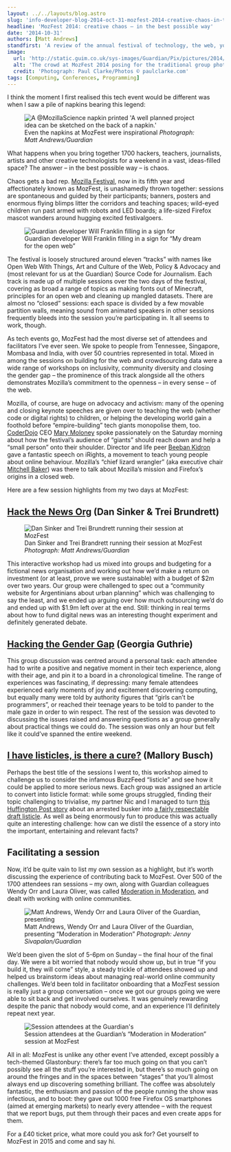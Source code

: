 ```yaml
---
layout: ../../layouts/blog.astro
slug: 'info-developer-blog-2014-oct-31-mozfest-2014-creative-chaos-in-the-best-possible-way'
headline: 'MozFest 2014: creative chaos – in the best possible way'
date: '2014-10-31'
authors: [Matt Andrews]
standfirst: 'A review of the annual festival of technology, the web, your rights online and journalism'
image:
  url: 'http://static.guim.co.uk/sys-images/Guardian/Pix/pictures/2014/10/30/1414688362203/985a7780-067b-44f6-b40b-491ae038b8ed-1020x612.jpeg'
  alt: 'The crowd at MozFest 2014 posing for the traditional group photo'
  credit: 'Photograph: Paul Clarke/Photos © paulclarke.com'
tags: [Computing, Conferences, Programming]
---
```


I think the moment I first realised this tech event would be different was when I saw a pile of napkins bearing this legend:


   <figure>
   <img alt="A @MozillaScience napkin printed 'A well planned project idea can be sketched on the back of a napkin.'" src="https://i.guim.co.uk/img/static/sys-images/Guardian/Pix/pictures/2014/10/30/1414687800495/2e72fa59-ae81-44db-ab68-998085c6dbf9-2060x1236.jpeg?width=620&quality=45&auto=format&fit=max&dpr=2&s=310be38be7f7d2cf6d731f35b3d180fe" loading="lazy" />
   <figcaption>
     Even the napkins at MozFest were inspirational
    <i>Photograph: Matt Andrews/Guardian</i>
    </figcaption>
    </figure>

What happens when you bring together 1700 hackers, teachers, journalists, artists and other creative technologists for a weekend in a vast, ideas-filled space? The answer – in the best possible way – is chaos.

Chaos gets a bad rep. [Mozilla Festival](http://2014.mozillafestival.org/), now in its fifth year and affectionately known as MozFest, is unashamedly thrown together: sessions are spontaneous and guided by their participants; banners, posters and enormous flying blimps litter the corridors and teaching spaces; wild-eyed children run past armed with robots and LED boards; a life-sized Firefox mascot wanders around hugging excited festivalgoers.


   <figure class="supporting">
   <img alt="Guardian developer Will Franklin filling in a sign for "My dream for the open web"" src="https://i.guim.co.uk/img/static/sys-images/Guardian/Pix/pictures/2014/10/30/1414688059572/74517017-0cc0-4852-9dc5-4720370bd986-2060x1236.jpeg?width=620&quality=45&auto=format&fit=max&dpr=2&s=f30ee8fe3f1036964f2e88cd86c9f7c3" loading="lazy" />
   <figcaption>
     Guardian developer Will Franklin filling in a sign for “My dream for the open web”
    <i></i>
    </figcaption>
    </figure>

The festival is loosely structured around eleven “tracks” with names like Open Web With Things, Art and Culture of the Web, Policy & Advocacy and (most relevant for us at the Guardian) Source Code for Journalism. Each track is made up of multiple sessions over the two days of the festival, covering as broad a range of topics as making fonts out of Minecraft, principles for an open web and cleaning up mangled datasets. There are almost no “closed” sessions: each space is divided by a few movable partition walls, meaning sound from animated speakers in other sessions frequently bleeds into the session you’re participating in. It all seems to work, though.

As tech events go, MozFest had the most diverse set of attendees and facilitators I’ve ever seen. We spoke to people from Tennessee, Singapore, Mombasa and India, with over 50 countries represented in total. Mixed in among the sessions on building for the web and crowdsourcing data were a wide range of workshops on inclusivity, community diversity and closing the gender gap – the prominence of this track alongside all the others demonstrates Mozilla’s commitment to the openness – in every sense – of the web.

Mozilla, of course, are huge on advocacy and activism: many of the opening and closing keynote speeches are given over to teaching the web (whether code or digital rights) to children, or helping the developing world gain a foothold before “empire-building” tech giants monopolise them, too. [CoderDojo](https://coderdojo.com/) CEO [Mary Moloney](https://twitter.com/marydunph) spoke passionately on the Saturday morning about how the festival’s audience of “giants” should reach down and help a “small person” onto their shoulder. Director and life peer [Beeban Kidron](http://en.wikipedia.org/wiki/Beeban_Kidron) gave a fantastic speech on iRights, a movement to teach young people about online behaviour. Mozilla’s “chief lizard wrangler” (aka executive chair [Mitchell Baker](https://blog.lizardwrangler.com/)) was there to talk about Mozilla’s mission and Firefox’s origins in a closed web.

Here are a few session highlights from my two days at MozFest:

[Hack the News Org](http://schedule.mozillafestival.org/#session/-1xCAKx_1H) (Dan Sinker & Trei Brundrett)
----------------------------------------------------------------------------------------------------------


   <figure>
   <img alt="Dan Sinker and Trei Brundrett running their session at MozFest" src="https://i.guim.co.uk/img/static/sys-images/Guardian/Pix/pictures/2014/10/30/1414687954742/a1a88264-87cc-4cf9-bcf7-8bff7156e070-2060x1236.jpeg?width=620&quality=45&auto=format&fit=max&dpr=2&s=d7ab2b3b3ff8bb47a64cf556095f5ac6" loading="lazy" />
   <figcaption>
     Dan Sinker and Trei Brandrett running their session at MozFest
    <i>Photograph: Matt Andrews/Guardian</i>
    </figcaption>
    </figure>

This interactive workshop had us mixed into groups and budgeting for a fictional news organisation and working out how we’d make a return on investment (or at least, prove we were sustainable) with a budget of $2m over two years. Our group were challenged to spec out a “community website for Argentinians about urban planning” which was challenging to say the least, and we ended up arguing over how much outsourcing we’d do and ended up with $1.9m left over at the end. Still: thinking in real terms about how to fund digital news was an interesting thought experiment and definitely generated debate.

[Hacking the Gender Gap](http://schedule.mozillafestival.org/#session/-1jxBCtlu1H) (Georgia Guthrie)
----------------------------------------------------------------------------------------------------

This group discussion was centred around a personal task: each attendee had to write a positive and negative moment in their tech experience, along with their age, and pin it to a board in a chronological timeline. The range of experiences was fascinating, if depressing: many female attendees experienced early moments of joy and excitement discovering computing, but equally many were told by authority figures that “girls can’t be programmers”, or reached their teenage years to be told to pander to the male gaze in order to win respect. The rest of the session was devoted to discussing the issues raised and answering questions as a group generally about practical things we could do. The session was only an hour but felt like it could’ve spanned the entire weekend.

[I have listicles, is there a cure?](http://schedule.mozillafestival.org/#session/-krARFlOyH) (Mallory Busch)
-------------------------------------------------------------------------------------------------------------

Perhaps the best title of the sessions I went to, this workshop aimed to challenge us to consider the infamous BuzzFeed “listicle” and see how it could be applied to more serious news. Each group was assigned an article to convert into listicle format: while some groups struggled, finding their topic challenging to trivialise, my partner Nic and I managed to turn [this Huffington Post story](http://www.huffingtonpost.com/2014/10/20/subway-musician-arrest-_n_6017854.html) about an arrested busker into [a fairly respectable draft listicle](https://docs.google.com/document/d/1IB56cz_RDdFYJH9UuhWFM9xX2jyQ3ei40USVcvf-CsE/edit?usp=sharing). As well as being enormously fun to produce this was actually quite an interesting challenge: how can we distil the essence of a story into the important, entertaining and relevant facts?

Facilitating a session
----------------------

Now, it’d be quite vain to list my own session as a highlight, but it’s worth discussing the experience of contributing back to MozFest. Over 500 of the 1700 attendees ran sessions – my own, along with Guardian colleagues Wendy Orr and Laura Oliver, was called [Moderation in Moderation](http://schedule.mozillafestival.org/#session/-1ugaCYedJS), and dealt with working with online communities.


   <figure>
   <img alt="Matt Andrews, Wendy Orr and Laura Oliver of the Guardian, presenting "Moderation in Moderation"" src="https://i.guim.co.uk/img/static/sys-images/Guardian/Pix/pictures/2014/10/30/1414688117474/fa7f7c69-9489-491c-b77a-0ff723db6a89-620x372.jpeg?width=620&quality=45&auto=format&fit=max&dpr=2&s=7268fbf9c866f61a6f6fbbf4fd4bf4bb" loading="lazy" />
   <figcaption>
     Matt Andrews, Wendy Orr and Laura Oliver of the Guardian, presenting “Moderation in Moderation”
    <i>Photograph: Jenny Sivapalan/Guardian</i>
    </figcaption>
    </figure>

We’d been given the slot of 5-6pm on Sunday – the final hour of the final day. We were a bit worried that nobody would show up, but in true “if you build it, they will come” style, a steady trickle of attendees showed up and helped us brainstorm ideas about managing real-world online community challenges. We’d been told in facilitator onboarding that a MozFest session is really just a group conversation – once we got our groups going we were able to sit back and get involved ourselves. It was genuinely rewarding despite the panic that nobody would come, and an experience I’ll definitely repeat next year.


   <figure class="supporting">
   <img alt="Session attendees at the Guardian's "Moderation in Moderation" session at MozFest" src="https://i.guim.co.uk/img/static/sys-images/Guardian/Pix/pictures/2014/10/30/1414688163250/e166d8eb-d205-4b61-8a06-a6745666c541-2060x1236.jpeg?width=620&quality=45&auto=format&fit=max&dpr=2&s=2b1edba0c1acb1e2c76e5641a1bd38a3" loading="lazy" />
   <figcaption>
     Session attendees at the Guardian’s “Moderation in Moderation” session at MozFest
    <i></i>
    </figcaption>
    </figure>

All in all: MozFest is unlike any other event I’ve attended, except possibly a tech-themed Glastonbury: there’s far too much going on that you can’t possibly see all the stuff you’re interested in, but there’s so much going on around the fringes and in the spaces between “stages” that you’ll almost always end up discovering something brilliant. The coffee was absolutely fantastic, the enthusiasm and passion of the people running the show was infectious, and to boot: they gave out 1000 free Firefox OS smartphones (aimed at emerging markets) to nearly every attendee – with the request that we report bugs, put them through their paces and even create apps for them.

For a £40 ticket price, what more could you ask for? Get yourself to MozFest in 2015 and come and say hi.
